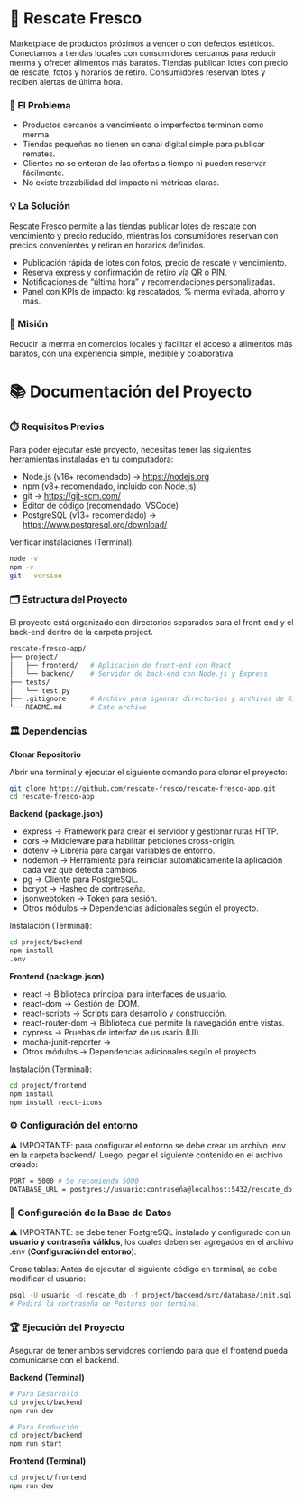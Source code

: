 # 🥕 Rescate Fresco 

Marketplace de productos próximos a vencer o con defectos estéticos. Conectamos a tiendas locales con consumidores cercanos para reducir merma y ofrecer alimentos más baratos. Tiendas publican lotes con precio de rescate, fotos y horarios de retiro. Consumidores reservan lotes y reciben alertas de última hora.

### 🚨 El Problema

* Productos cercanos a vencimiento o imperfectos terminan como merma.
* Tiendas pequeñas no tienen un canal digital simple para publicar remates.
* Clientes no se enteran de las ofertas a tiempo ni pueden reservar fácilmente.
* No existe trazabilidad del impacto ni métricas claras.

### 💡 La Solución

Rescate Fresco permite a las tiendas publicar lotes de rescate con vencimiento y precio reducido, mientras los consumidores reservan con precios convenientes y retiran en horarios definidos.

* Publicación rápida de lotes con fotos, precio de rescate y vencimiento.
* Reserva express y confirmación de retiro vía QR o PIN.
* Notificaciones de “última hora” y recomendaciones personalizadas.
* Panel con KPIs de impacto: kg rescatados, % merma evitada, ahorro y más.

### 🎯 Misión
Reducir la merma en comercios locales y facilitar el acceso a alimentos más baratos, con una experiencia simple, medible y colaborativa.

# 📚 Documentación del Proyecto

### ⏱️ Requisitos Previos

Para poder ejecutar este proyecto, necesitas tener las siguientes herramientas instaladas en tu computadora:

* Node.js (v16+ recomendado) → https://nodejs.org
* npm (v8+ recomendado, incluido con Node.js)
* git → https://git-scm.com/
* Editor de código (recomendado: VSCode)
* PostgreSQL (v13+ recomendado) → https://www.postgresql.org/download/  

Verificar instalaciones (Terminal): 
```bash
node -v
npm -v
git --version
```

### 🗂️ Estructura del Proyecto

El proyecto está organizado con directorios separados para el front-end y el back-end dentro de la carpeta project.
```bash
rescate-fresco-app/
├── project/
│   ├── frontend/   # Aplicación de front-end con React
│   └── backend/    # Servidor de back-end con Node.js y Express
├── tests/
│   └── test.py
├── .gitignore      # Archivo para ignorar directorios y archivos de Git
└── README.md       # Este archivo
```
### 🏛️ Dependencias

**Clonar Repositorio**

Abrir una terminal y ejecutar el siguiente comando para clonar el proyecto:
```bash
git clone https://github.com/rescate-fresco/rescate-fresco-app.git
cd rescate-fresco-app
```

**Backend (package.json)**

* express → Framework para crear el servidor y gestionar rutas HTTP.
* cors → Middleware para habilitar peticiones cross-origin.
* dotenv → Librería para cargar variables de entorno.
* nodemon → Herramienta para reiniciar automáticamente la aplicación cada vez que detecta cambios
* pg → Cliente para PostgreSQL.
* bcrypt → Hasheo de contraseña.
* jsonwebtoken → Token para sesión.
* Otros módulos → Dependencias adicionales según el proyecto.

Instalación (Terminal):
```bash
cd project/backend
npm install
.env
```

**Frontend (package.json)**

* react → Biblioteca principal para interfaces de usuario.
* react-dom → Gestión del DOM.
* react-scripts → Scripts para desarrollo y construcción.
* react-router-dom → Biblioteca que permite la navegación entre vistas.
* cypress → Pruebas de interfaz de ususario (UI).
* mocha-junit-reporter -> 
* Otros módulos → Dependencias adicionales según el proyecto.

Instalación (Terminal):
```bash
cd project/frontend
npm install
npm install react-icons
```

### ⚙️ Configuración del entorno

⚠️ IMPORTANTE: para configurar el entorno se debe crear un archivo .env en la carpeta backend/. Luego, pegar el siguiente contenido en el archivo creado:
```bash
PORT = 5000 # Se recomienda 5000
DATABASE_URL = postgres://usuario:contraseña@localhost:5432/rescate_db # Modificar ususario y contraseña de Postgres
```

### 💾 Configuración de la Base de Datos

⚠️ IMPORTANTE: se debe tener PostgreSQL instalado y configurado con un **usuario y contraseña válidos**, los cuales deben ser agregados en el archivo .env (**Configuración del entorno**).

Creae tablas: Antes de ejecutar el siguiente código en terminal, se debe modificar el usuario:
```bash
psql -U usuario -d rescate_db -f project/backend/src/database/init.sql
# Pedirá la contraseña de Postgres por terminal
```

### 🏆 Ejecución del Proyecto

Asegurar de tener ambos servidores corriendo para que el frontend pueda comunicarse con el backend.

**Backend (Terminal)**
```bash
# Para Desarrollo
cd project/backend
npm run dev

# Para Producción 
cd project/backend
npm run start
```

**Frontend (Terminal)**
```bash
cd project/frontend
npm run dev
```
